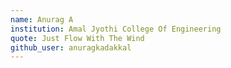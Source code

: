 ```yaml
---
name: Anurag A
institution: Amal Jyothi College Of Engineering
quote: Just Flow With The Wind
github_user: anuragkadakkal
---
```

